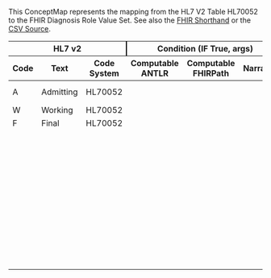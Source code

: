 
This ConceptMap represents the mapping from the HL7 V2 Table HL70052 to the FHIR Diagnosis Role Value Set. See also the <a href='https://github.com/HL7/v2-to-fhir/blob/master/tank/Table HL70052 to Diagnosis Role.fsh'>FHIR Shorthand</a> or the <a href='https://github.com/HL7/v2-to-fhir/blob/master/mappings/codesystems/HL7 Concept Map_ DiagnosisType - Sheet1.csv'>CSV Source</a>.
<table class='grid'><thead>
<tr><th colspan='3' style='border-right: 2px solid black;'>HL7 v2</th><th colspan='3' style='border-right: 2px solid black;'>Condition (IF True, args)</th><th colspan='4'>HL7 FHIR</th><th rowspan='2'>Comments</th></tr>
<tr><th>Code</th><th>Text</th><th>Code System</th><th>Computable ANTLR</th><th>Computable FHIRPath</th><th>Narrative</th><th>Code</th><th>Proposed Extension</th><th>Display</th><th>Code System</th></tr></thead>
<tbody>
<tr><td>A</td><td>Admitting</td><td style='border-right: 2px'>HL70052</td><td style='border-right: 2px'></td><td style='border-right: 2px'></td><td style='border-right: 2px'></td><td>AD</td><td style='border-right: 2px'></td><td>Admission Diagnosis</td><td><a href='http://terminology.hl7.org/CodeSystem/diagnosis-role.html'>http://terminology.hl7.org/CodeSystem/diagnosis-role</a></td><td style='border-right: 2px'></td></tr>
<tr><td>W</td><td>Working</td><td style='border-right: 2px'>HL70052</td><td style='border-right: 2px'></td><td style='border-right: 2px'></td><td style='border-right: 2px'></td><td style='border-right: 2px'></td><td style='border-right: 2px'></td><td style='border-right: 2px'></td><td style='border-right: 2px'></td><td style='border-right: 2px'></td></tr>
<tr><td>F</td><td>Final</td><td style='border-right: 2px'>HL70052</td><td style='border-right: 2px'></td><td style='border-right: 2px'></td><td style='border-right: 2px'></td><td style='border-right: 2px'></td><td style='border-right: 2px'></td><td style='border-right: 2px'></td><td style='border-right: 2px'></td><td style='border-right: 2px'></td></tr>
<tr><td style='border-right: 2px'></td><td style='border-right: 2px'></td><td style='border-right: 2px'></td><td style='border-right: 2px'></td><td style='border-right: 2px'></td><td style='border-right: 2px'></td><td>DD</td><td>Discharge diagnosis</td><td>Discharge diagnosis</td><td><a href='http://terminology.hl7.org/CodeSystem/diagnosis-role.html'>http://terminology.hl7.org/CodeSystem/diagnosis-role</a></td><td style='border-right: 2px'></td></tr>
<tr><td style='border-right: 2px'></td><td style='border-right: 2px'></td><td style='border-right: 2px'></td><td style='border-right: 2px'></td><td style='border-right: 2px'></td><td style='border-right: 2px'></td><td>CC</td><td>Chief complaint</td><td>Chief complaint</td><td><a href='http://terminology.hl7.org/CodeSystem/diagnosis-role.html'>http://terminology.hl7.org/CodeSystem/diagnosis-role</a></td><td style='border-right: 2px'></td></tr>
<tr><td style='border-right: 2px'></td><td style='border-right: 2px'></td><td style='border-right: 2px'></td><td style='border-right: 2px'></td><td style='border-right: 2px'></td><td style='border-right: 2px'></td><td>CM</td><td>Comorbidity diagnosis</td><td>Comorbidity diagnosis</td><td><a href='http://terminology.hl7.org/CodeSystem/diagnosis-role.html'>http://terminology.hl7.org/CodeSystem/diagnosis-role</a></td><td style='border-right: 2px'></td></tr>
<tr><td style='border-right: 2px'></td><td style='border-right: 2px'></td><td style='border-right: 2px'></td><td style='border-right: 2px'></td><td style='border-right: 2px'></td><td style='border-right: 2px'></td><td>pre-op</td><td>pre-op diagnosis</td><td>pre-op diagnosis</td><td><a href='http://terminology.hl7.org/CodeSystem/diagnosis-role.html'>http://terminology.hl7.org/CodeSystem/diagnosis-role</a></td><td style='border-right: 2px'></td></tr>
<tr><td style='border-right: 2px'></td><td style='border-right: 2px'></td><td style='border-right: 2px'></td><td style='border-right: 2px'></td><td style='border-right: 2px'></td><td style='border-right: 2px'></td><td>post-op</td><td>post-op diagnosis</td><td>post-op diagnosis</td><td><a href='http://terminology.hl7.org/CodeSystem/diagnosis-role.html'>http://terminology.hl7.org/CodeSystem/diagnosis-role</a></td><td style='border-right: 2px'></td></tr>
<tr><td style='border-right: 2px'></td><td style='border-right: 2px'></td><td style='border-right: 2px'></td><td style='border-right: 2px'></td><td style='border-right: 2px'></td><td style='border-right: 2px'></td><td>billing</td><td>Billing</td><td>Billing</td><td><a href='http://terminology.hl7.org/CodeSystem/diagnosis-role.html'>http://terminology.hl7.org/CodeSystem/diagnosis-role</a></td><td style='border-right: 2px'></td></tr>
</tbody></table>
